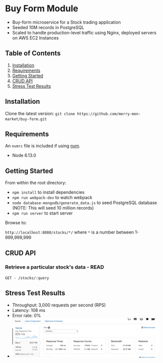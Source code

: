 # Buy Form Module

- Buy-form microservice for a Stock trading application 
- Seeded 10M records in PostgreSQL
- Scaled to handle production-level traffic using Nginx, deployed servers on AWS EC2 Instances

## Table of Contents

1. [Installation](#Installation)
1. [Requirements](#requirements)
1. [Getting Started](#getting-started)
1. [CRUD API](#crud-api)
1. [Stress Test Results](#stress-test-results)

## Installation

Clone the latest version: 
`git clone https://github.com/merry-men-market/buy-form.git`

## Requirements

An `nvmrc` file is included if using [nvm](https://github.com/creationix/nvm).

- Node 6.13.0

## Getting Started
From within the root directory:

- `npm install` to install dependencies
- `npm run webpack-dev` to watch webpack
- `node database-mongodb/generate_data.js` to seed PostgreSQL database (NOTE: This will seed 10 million records)
- `npm run server` to start server

Browse to: 

`http://localhost:8080/stocks/*/` where `*` is a number between 1-999,999,999

## CRUD API
### Retrieve a particular stock's data - READ
``
GET - /stocks/:query
``

## Stress Test Results
- Throughput: 3,000 requests per second (RPS)
- Latency: 108 ms
- Error rate: 0% 
- ![stress test screenshot](https://github.com/merry-men-market/buy-form/blob/master/loaderio%20results.png)
